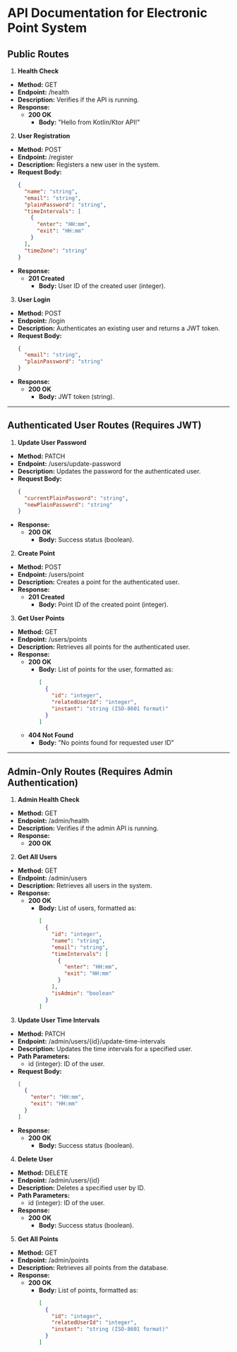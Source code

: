 # API Documentation for Electronic Point System

## Public Routes

1. **Health Check**
  - **Method:** GET
  - **Endpoint:** /health
  - **Description:** Verifies if the API is running.
  - **Response:**
    - **200 OK**
      - **Body:** "Hello from Kotlin/Ktor API!"

2. **User Registration**
  - **Method:** POST
  - **Endpoint:** /register
  - **Description:** Registers a new user in the system.
  - **Request Body:**
    ```json
    {
      "name": "string",
      "email": "string",
      "plainPassword": "string",
      "timeIntervals": [
        {
          "enter": "HH:mm",
          "exit": "HH:mm"
        }
      ],
      "timeZone": "string"
    }
    ```
  - **Response:**
    - **201 Created**
      - **Body:** User ID of the created user (integer).
3. **User Login**
  - **Method:** POST
  - **Endpoint:** /login
  - **Description:** Authenticates an existing user and returns a JWT token.
  - **Request Body:**
    ```json
    {
      "email": "string",
      "plainPassword": "string"
    }
    ```
  - **Response:**
    - **200 OK**
      - **Body:** JWT token (string).

---

## Authenticated User Routes (Requires JWT)

1. **Update User Password**
  - **Method:** PATCH
  - **Endpoint:** /users/update-password
  - **Description:** Updates the password for the authenticated user.
  - **Request Body:**
    ```json
    {
      "currentPlainPassword": "string",
      "newPlainPassword": "string"
    }
    ```
  - **Response:**
    - **200 OK**
      - **Body:** Success status (boolean).
2. **Create Point**
  - **Method:** POST
  - **Endpoint:** /users/point
  - **Description:** Creates a point for the authenticated user.
  - **Response:**
    - **201 Created**
      - **Body:** Point ID of the created point (integer).
3. **Get User Points**
  - **Method:** GET
  - **Endpoint:** /users/points
  - **Description:** Retrieves all points for the authenticated user.
  - **Response:**
    - **200 OK**
      - **Body:** List of points for the user, formatted as:
        ```json
        [
          {
            "id": "integer",
            "relatedUserId": "integer",
            "instant": "string (ISO-8601 format)"
          }
        ]
        ```
    - **404 Not Found**
      - **Body:** "No points found for requested user ID"

---

## Admin-Only Routes (Requires Admin Authentication)

1. **Admin Health Check**
  - **Method:** GET
  - **Endpoint:** /admin/health
  - **Description:** Verifies if the admin API is running.
  - **Response:**
    - **200 OK**
2. **Get All Users**
  - **Method:** GET
  - **Endpoint:** /admin/users
  - **Description:** Retrieves all users in the system.
  - **Response:**
    - **200 OK**
      - **Body:** List of users, formatted as:
        ```json
        [
          {
            "id": "integer",
            "name": "string",
            "email": "string",
            "timeIntervals": [
              {
                "enter": "HH:mm",
                "exit": "HH:mm"
              }
            ],
            "isAdmin": "boolean"
          }
        ]
        ```
3. **Update User Time Intervals**
  - **Method:** PATCH
  - **Endpoint:** /admin/users/{id}/update-time-intervals
  - **Description:** Updates the time intervals for a specified user.
  - **Path Parameters:**
    - id (integer): ID of the user.
  - **Request Body:**
    ```json
    [
      {
        "enter": "HH:mm",
        "exit": "HH:mm"
      }
    ]
    ```
  - **Response:**
    - **200 OK**
      - **Body:** Success status (boolean).
4. **Delete User**
  - **Method:** DELETE
  - **Endpoint:** /admin/users/{id}
  - **Description:** Deletes a specified user by ID.
  - **Path Parameters:**
    - id (integer): ID of the user.
  - **Response:**
    - **200 OK**
      - **Body:** Success status (boolean).
5. **Get All Points**
  - **Method:** GET
  - **Endpoint:** /admin/points
  - **Description:** Retrieves all points from the database.
  - **Response:**
    - **200 OK**
      - **Body:** List of points, formatted as:
        ```json
        [
          {
            "id": "integer",
            "relatedUserId": "integer",
            "instant": "string (ISO-8601 format)"
          }
        ]
        ```